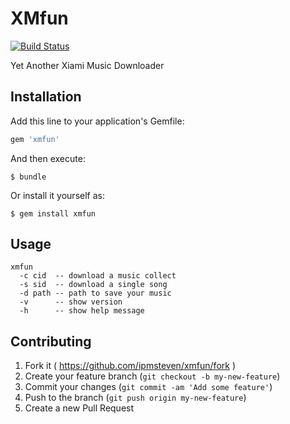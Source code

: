 # XMfun
[![Build
Status](https://travis-ci.org/ipmsteven/xmfun.svg?branch=master)](https://travis-ci.org/ipmsteven/xmfun)

Yet Another Xiami Music Downloader

## Installation

Add this line to your application's Gemfile:

```ruby
gem 'xmfun'
```

And then execute:

    $ bundle

Or install it yourself as:

    $ gem install xmfun

## Usage

```
xmfun
  -c cid  -- download a music collect
  -s sid  -- download a single song
  -d path -- path to save your music
  -v      -- show version
  -h      -- show help message
```

## Contributing

1. Fork it ( https://github.com/ipmsteven/xmfun/fork )
2. Create your feature branch (`git checkout -b my-new-feature`)
3. Commit your changes (`git commit -am 'Add some feature'`)
4. Push to the branch (`git push origin my-new-feature`)
5. Create a new Pull Request
